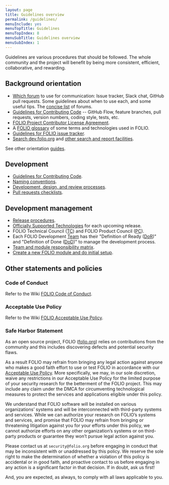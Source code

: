 ```yaml
---
layout: page
title: Guidelines overview
permalink: /guidelines/
menuInclude: yes
menuTopTitle: Guidelines
menuTopIndex: 8
menuSubTitle: Guidelines overview
menuSubIndex: 1
---
```


Guidelines are various procedures that should be followed.
The whole community and the project will benefit by being more consistent, efficient, collaborative, and rewarding.

## Background orientation

- [Which forum](/guidelines/which-forum/) to use for communication:
  Issue tracker, Slack chat, GitHub pull requests.
  Some guidelines about when to use each, and some useful tips.
  The [concise list](/community/#collaboration-tools) of forums.
- [Guidelines for Contributing Code](/guidelines/contributing/) --
  GitHub Flow, feature branches, pull requests, version numbers, coding style,
  tests, etc.
- [FOLIO Project Contributor License Agreement](/guidelines/cla-process).
- A [FOLIO glossary](/reference/glossary) of some terms and technologies used in FOLIO.
- [Guidelines for FOLIO issue tracker](/guidelines/issue-tracker/).
- [Search dev.folio.org](/search) and [other search and report facilities](/search-other).

See other orientation [guides](/guides/#background-orientation).

## Development

- [Guidelines for Contributing Code](contributing/).
- [Naming conventions](naming-conventions/).
- [Development, design, and review processes](development-design-review/).
- [Pull requests checklists](pull-requests-checklists/).

## Development management

- [Release procedures](/guidelines/release-procedures/).
- [Officially Supported Technologies](https://wiki.folio.org/display/TC/Officially+Supported+Technologies) for each upcoming release.
- FOLIO Technical Council ([TC](/reference/glossary/#tc))
and FOLIO Product Council ([PC](/reference/glossary/#pc)).
- Each FOLIO Development [Team](https://wiki.folio.org/display/FOLIJET/Folio+Development+Teams+Home)
has their "Definition of Ready ([DoR](/reference/glossary/#dor))"
and "Definition of Done ([DoD](/reference/glossary/#dod))"
to manage the development process.
- [Team and module responsibility matrix](https://wiki.folio.org/pages/viewpage.action?pageId=14463134).
- [Create a new FOLIO module and do initial setup](/guidelines/create-new-repo/).

## Other statements and policies

### Code of Conduct

Refer to the Wiki [FOLIO Code of Conduct](https://wiki.folio.org/display/COMMUNITY/FOLIO+Code+of+Conduct).

### Acceptable Use Policy

Refer to the Wiki [FOLIO Acceptable Use Policy](https://wiki.folio.org/display/SEC/FOLIO+Acceptable+Use+Policy).

### Safe Harbor Statement

As an open source project, FOLIO ([folio.org](https://folio.org)) relies on contributions from the community and this includes discovering defects and potential security flaws. 

As a result FOLIO may refrain from bringing any legal action against anyone who makes a good faith effort to use or test FOLIO in accordance with our [Acceptable Use Policy](https://wiki.folio.org/display/SEC/FOLIO+Acceptable+Use+Policy). More specifically, we may, in our sole discretion, waive any restrictions in our Acceptable Use Policy for the limited purpose of your security research for the betterment of the FOLIO project. This may include any claim under the DMCA for circumventing technological measures to protect the services and applications eligible under this policy. 

We understand that FOLIO software will be installed on various organizations’ systems and will be interconnected with third-party systems and services. While we can authorize your research on FOLIO’s systems and services, and promise that FOLIO may refrain from bringing or threatening litigation against you for your efforts under this policy, we cannot authorize efforts on any other organization’s systems or on third-party products or guarantee they won’t pursue legal action against you. 

Please contact us at `security@folio.org` before engaging in conduct that may be inconsistent with or unaddressed by this policy. We reserve the sole right to make the determination of whether a violation of this policy is accidental or in good faith, and proactive contact to us before engaging in any action is a significant factor in that decision. If in doubt, ask us first!

And, you are expected, as always, to comply with all laws applicable to you.

